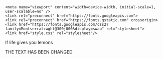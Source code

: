 <!DOCTYPE html>
<html lang="en">
<head>
    <meta charset="UTF-8">
    <title>Quote of the day</title>
    
    <meta name="viewport" content="width=device-width, initial-scale=1, user-scalable=no" />
    <link rel="preconnect" href="https://fonts.googleapis.com"> 
    <link rel="preconnect" href="https://fonts.gstatic.com" crossorigin> 
    <link href="https://fonts.googleapis.com/css2?family=Montserrat:wght@300;800&display=swap" rel="stylesheet">
    <link href="style.css" rel="stylesheet"/>
</head>
<body>
<div class="container">
    <div class="box">
        <p>If life gives you lemons</p>
        <p>THE TEXT HAS BEEN CHANGED</p>
    </div>
</div>
</body>
</html>